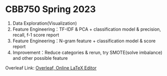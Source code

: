 # CBB750 Spring 2023

1. Data Exploration(Visualization)
2. Feature Engineering：TF-IDF & PCA +  classification model & precision, recall, f-1 score report 
3. Feature Engineering：N-gram feature + classification model & score report 
4. Improvement：Reduce categories & rerun, try SMOTE(solve imbalance) and other possible feature

Overleaf Link: [Overleaf, Online LaTeX Editor](https://www.overleaf.com/8878996146cbjbrpnvrvtk)
